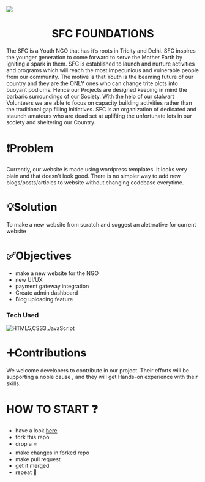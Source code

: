 ![](bnr.gif)
<div align="center"><h1>SFC FOUNDATIONS</h1></div>
The SFC is a Youth NGO that has it’s roots in Tricity and Delhi. SFC inspires the younger generation to come forward to serve the Mother Earth by igniting a spark in them. SFC is established to launch and nurture activities and programs which will reach the most impecunious and vulnerable people from our community. The motive is that Youth is the beaming future of our country and they are the ONLY ones who can change trite plots into buoyant podiums.
Hence our Projects are designed keeping in mind the barbaric surroundings of our Society. With the help of our stalwart Volunteers we are able to focus on capacity building activities rather than the traditional gap filling initiatives. SFC is an organization of dedicated and staunch amateurs who are dead set at uplifting the unfortunate lots in our society and sheltering our Country.

# :exclamation:Problem
Currently, our website is made using wordpress templates. It looks very plain and that doesn't look good. There is no simpler way to add new blogs/posts/articles to website without changing codebase everytime.

# :bulb:Solution
To make a new website from scratch and suggest an aletrnative for current website

# :white_check_mark:Objectives 
- make a new website for the NGO
- new UI/UX
- payment gateway integration
- Create admin dashboard
- Blog uploading feature

### Tech Used

![HTML5,CSS3,JavaScript](https://i.imgur.com/nMTD04v.jpg)

# :heavy_plus_sign:Contributions
We welcome developers to contribute in our project. Their efforts will be supporting a noble cause , and they will get Hands-on experience with their skills.
 
# HOW TO START ❓
- have a look <a href="https://drive.google.com/file/d/1H2ccWkUz61b31WbKgvF-6n6Q9R9e98uD/view?usp=sharing">here</a>
- fork this repo
- drop a :star:
- make changes in forked repo
- make pull request
- get it merged
- repeat :repeat:



